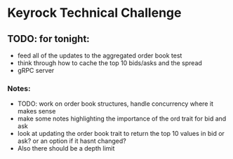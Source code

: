 # Keyrock Technical Challenge










## TODO: for tonight:
- feed all of the updates to the aggregated order book test
- think through how to cache the top 10 bids/asks and the spread
- gRPC server






### Notes:
- TODO: work on order book structures, handle concurrency where it makes sense
- make some notes highlighting the importance of the ord trait for bid and ask
- look at updating the order book trait to return the top 10 values in bid or ask? or an option if it hasnt changed? 
- Also there should be a depth limit